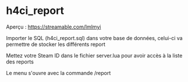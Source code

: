 # h4ci_report
 
Aperçu : https://streamable.com/lmlmyi


Importer le SQL (h4ci_report.sql) dans votre base de données, celui-ci va permettre de stocker les différents report


Mettez votre Steam ID dans le fichier server.lua pour avoir accès à la liste des reports

Le menu s'ouvre avec la commande /report